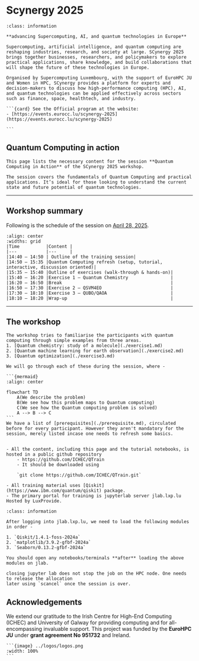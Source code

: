# Scynergy 2025

``````{admonition} Welcome to SCynergy 2025 workshop!
:class: information

**advancing Supercomputing, AI, and quantum technologies in Europe**

Supercomputing, artificial intelligence, and quantum computing are reshaping industries, research, and society at large. SCynergy 2025 brings together businesses, researchers, and policymakers to explore practical applications, share knowledge, and build collaborations that will shape the future of these technologies in Europe. 

Organised by Supercomputing Luxembourg, with the support of EuroHPC JU and Women in HPC, SCynergy provides a platform for experts and decision-makers to discuss how high-performance computing (HPC), AI, and quantum technologies can be applied effectively across sectors such as finance, space, healthtech, and industry. 

```{card} See the Official program at the website:
- [https://events.eurocc.lu/scynergy-2025](https://events.eurocc.lu/scynergy-2025)

```
``````


## Quantum Computing in action

```{card}
This page lists the necessary content for the session **Quantum Computing in Action** of the SCynergy 2025 workshop.

The session covers the fundamentals of Quantum Computing and practical applications. It’s ideal for those looking to understand the current state and future potential of quantum technologies.

```

---

## Workshop summary
Following is the schedule of the session on [April 28, 2025](https://events.eurocc.lu/scynergy-2025/content/trainings).

```{table}
:align: center
:widths: grid
|Time          |Content |
|---           |---     |
|14:40 – 14:50 | Outline of the training session|
|14:50 – 15:35 |Quantum Computing refresh (setup, tutorial, interactive, discussion oriented)|
|15:35 – 15:40 |Outline of exercises (walk-through & hands-on)|
|15:40 – 16:20 |Exercise 1 – Quantum Chemistry                |
|16:20 – 16:50 |Break                                         |
|16:50 – 17:30 |Exercise 2 – QSVM4EO                          |
|17:30 – 18:10 |Exercise 3 – QUBO/QAOA                        |
|18:10 – 18:20 |Wrap-up                                       |
```

---

## The workshop 

``````{card}
The workshop tries to familiarise the participants with quantum computing through simple examples from three areas.
1. [Quantum chemistry: study of a molecule](./exercise1.md)
2. [Quantum machine learning for earth observation](./exercise2.md)
3. [Quantum optimization](./exercise3.md)

We will go through each of these during the session, where -

```{mermaid}
:align: center

flowchart TD
    A(We describe the problem)
    B(We see how this problem maps to Quantum computing)
    C(We see how the Quantum computing problem is solved)
    A --> B --> C
```
We have a list of [prerequisites](./prerequisite.md), circulated before for every participant. However they aren't mandatory for the session, merely listed incase one needs to refresh some basics.
``````

```{admonition} Computing aspects

- All the content, including this page and the tutorial notebooks, is hosted in a public github repository
    - https://github.com/ICHEC/QTrain
    - It should be downloaded using 
    
    `git clone https://github.com/ICHEC/QTrain.git`

- All training material uses [Qiskit](https://www.ibm.com/quantum/qiskit) package.
- The primary portal for training is jupyterlab server jlab.lxp.lu Hosted by LuxProvide.

```

```{admonition} Steps on jlab
:class: information

After logging into jlab.lxp.lu, we need to load the following modules in order -

1. `Qiskit/1.4.1-foss-2024a`
2. `matplotlib/3.9.2-gfbf-2024a`
3. `Seaborn/0.13.2-gfbf-2024a`

You should open any notebooks/terminals **after** loading the above modules on jlab.
```


```{warning}
closing jupyter lab does not stop the job on the HPC node. One needs to release the allocation
later using `scancel` once the session is over.
```

## Acknowledgements

We extend our gratitude to the Irish Centre for High-End Computing (ICHEC) and University of Galway for providing computing and for all-encompassing invaluable support. This project was funded by the **EuroHPC JU** under **grant agreement No 951732** and Ireland.

``````{card}
```{image} ../logos/logos.png
:width: 100%
```
``````